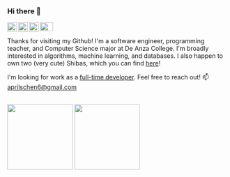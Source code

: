 ### Hi there 👋
<a href="https://www.linkedin.com/in/schen15/">
  <img align="left" alt="Linkedin" width="22px" src="https://raw.githubusercontent.com/hussainweb/hussainweb/main/icons/linkedin.png" />
</a>

<a href="https://www.instagram.com/shiwei_chen06/">
  <img align="left" alt="Instagram" width="22px" src="https://raw.githubusercontent.com/hussainweb/hussainweb/main/icons/instagram.png" />
</a>

<a href="https://www.youtube.com/channel/UCAdBU-8zvj-W6T5hzwg3VrA">
  <img align="left" alt="Youtube" width="22px" src="https://raw.githubusercontent.com/hussainweb/hussainweb/main/icons/youtube.png" />
</a>

<img src="https://user-images.githubusercontent.com/106645644/219537919-87e27780-4865-4c1d-9b0b-56a972d28e2b.gif" width="30vw" height="20vh"/>

<br/>

Thanks for visiting my Github! I'm a software engineer, programming teacher, and Computer Science major at De Anza College. I'm broadly interested in algorithms, machine learning, and databases. I also happen to own two (very cute) Shibas, which you can find [here](https://www.instagram.com/inothedoggo/)!

I'm looking for work as a [full-time developer](https://drive.google.com/file/d/13PNxYak6UoAdd4GDKUCROU5Rkfghqwt3/view?usp=sharing). Feel free to reach out!
📫 aprilschen6@gmail.com

<br/>
<div>
  <img src="https://github-readme-stats.vercel.app/api?username=aprilschen&count_private=true&show_icons=true" height="150dp"/>
  <img src="https://github-readme-stats.vercel.app/api/top-langs/?username=aprilschen&layout=compact&hide_progress=true" height="150dp" />
</div>

